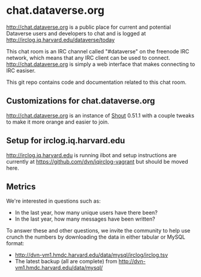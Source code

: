 # chat.dataverse.org 

http://chat.dataverse.org is a public place for current and potential Dataverse users and developers to chat and is logged at http://irclog.iq.harvard.edu/dataverse/today


This chat room is an IRC channel called "#dataverse" on the freenode IRC network, which means that any IRC client can be used to connect. http://chat.dataverse.org is simply a web interface that makes connecting to IRC easiser.

This git repo contains code and documentation related to this chat room.

## Customizations for chat.dataverse.org 

http://chat.dataverse.org is an instance of [Shout][] 0.51.1 with a couple tweaks to make it more orange and easier to join.

[Shout]: https://github.com/erming/shout

## Setup for irclog.iq.harvard.edu

http://irclog.iq.harvard.edu is running ilbot and setup instructions are currently at https://github.com/dvn/iqirclog-vagrant but should be moved here.

## Metrics

We're interested in questions such as:

- In the last year, how many unique users have there been?
- In the last year, how many messages have been written?

To answer these and other questions, we invite the community to help use crunch the numbers by downloading the data in either tabular or MySQL format:

- http://dvn-vm1.hmdc.harvard.edu/data/mysql/irclog/irclog.tsv
- The latest backup (all are complete) from http://dvn-vm1.hmdc.harvard.edu/data/mysql/
